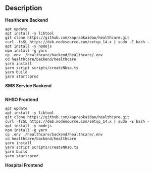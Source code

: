 
## Description

**Healthcare Backend**
```
apt update
apt install -y libtool
git clone https://github.com/kapraokaidao/healthcare.git
curl -fsSL https://deb.nodesource.com/setup_14.x | sudo -E bash -
apt install -y nodejs
npm install -g yarn
cp .env ./healthcare/backend/healthcare/.env
cd healthcare/backend/healthcare
yarn install
yarn script scripts/createNhso.ts
yarn build
yarn start:prod
```

**SMS Service Backend**
```

```


**NHSO Frontend**
```
apt update
apt install -y libtool
git clone https://github.com/kapraokaidao/healthcare.git
curl -fsSL https://deb.nodesource.com/setup_14.x | sudo -E bash -
apt install -y nodejs
npm install -g yarn
cp .env ./healthcare/backend/healthcare/.env
cd healthcare/backend/healthcare
yarn install
yarn script scripts/createNhso.ts
yarn build
yarn start:prod
```

**Hospital Frontend**
```

```